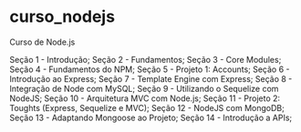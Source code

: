 # curso_nodejs
Curso de Node.js

Seção 1 - Introdução;
Seção 2 - Fundamentos;
Seção 3 - Core Modules;
Seção 4 - Fundamentos do NPM;
Seção 5 - Projeto 1: Accounts;
Seção 6 - Introdução ao Express;
Seção 7 - Template Engine com Express;
Seção 8 - Integração de Node com MySQL;
Seção 9 - Utilizando o Sequelize com NodeJS;
Seção 10 - Arquitetura MVC com Node.js;
Seção 11 - Projeto 2: Toughts (Express, Sequelize e MVC);
Seção 12 - NodeJS com MongoDB;
Seção 13 - Adaptando Mongoose ao Projeto;
Seção 14 - Introdução a APIs;